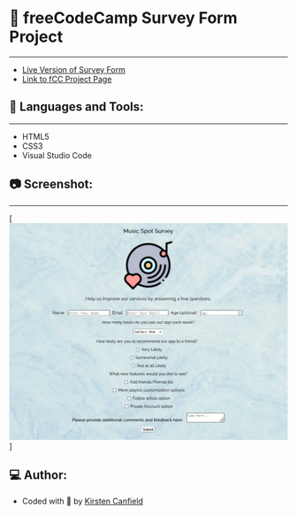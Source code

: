 # :notebook: freeCodeCamp Survey Form Project
------
+ [Live Version of Survey Form](https://codepen.io/chillhumanoid/full/vYroQPe)
+ [Link to fCC Project Page](https://www.freecodecamp.org/learn/2022/responsive-web-design/build-a-survey-form-project/build-a-survey-form)

## :wrench: Languages and Tools:
------
+ HTML5
+ CSS3
+ Visual Studio Code

## :camera: Screenshot:
------
[![Project Preview](https://github.com/ChillHumanoid/fCC-Survey-Form/blob/main/project-preview.png)]

## :computer: Author:
+ Coded with :blue_heart: by [Kirsten Canfield](https://github.com/ChillHumanoid)
